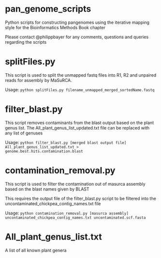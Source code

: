 # pan_genome_scripts

Python scripts for constructing pangenomes using the iterative mapping style for the Bioinformatics Methods Book chapter

Please contact @philippbayer for any comments, questions and queries regarding the scripts

# splitFiles.py
This script is used to split the unmapped fastq files into R1, R2 and unpaired reads for assembly by MaSuRCA.

Usage: `python splitFiles.py filename_unmapped_merged_sortedName.fastq`

# filter_blast.py
This script removes contaminants from the blast output based on the plant genus list. The All_plant_genus_list_updated.txt file can be replaced with any list of genuses

Usage: `python filter_blast.py [merged blast output file] All_plant_genus_list_updated.txt > genome.best.hits.contamination.blast`


# contamination_removal.py

This script is used to filter the contamination out of masurca assembly based on the blast names given by BLAST

This requires the output file of the filter_blast.py script to be filtered into the uncontaminated_chickpea_contig_names.txt file

Usage: `python contamination_removal.py [masurca assembly] uncontaminated_chickpea_contig_names.txt uncontaminated.scf.fasta`

# All_plant_genus_list.txt

A list of all known plant genera
